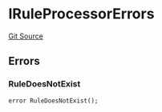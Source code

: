 # IRuleProcessorErrors
[Git Source](https://github.com/thrackle-io/rules-protocol/blob/32fc908f43bfbb804e52e049074d30ce661a637a/src/interfaces/IErrors.sol)


## Errors
### RuleDoesNotExist

```solidity
error RuleDoesNotExist();
```

